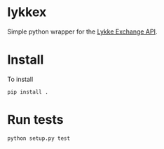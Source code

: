 # lykkex

Simple python wrapper for the [Lykke Exchange API](https://hft-service-dev.lykkex.net/swagger/ui/index.html). 

# Install

To install 
```
pip install .
```

# Run tests

```
python setup.py test
```